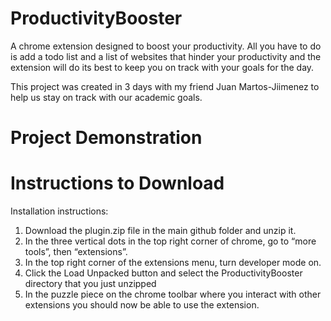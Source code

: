# ProductivityBooster

A chrome extension designed to boost your productivity. All you have to do is add a todo list and a list of websites that hinder your productivity and the extension will do its best to keep you on track with your goals for the day.

This project was created in 3 days with my friend Juan Martos-Jiimenez to help us stay on track with our academic goals. 

# Project Demonstration



# Instructions to Download 

Installation instructions:
1. Download the plugin.zip file in the main github folder and unzip it.
2. In the three vertical dots in the top right corner of chrome, go to “more tools”, then
“extensions”.
3. In the top right corner of the extensions menu, turn developer mode on.
4. Click the Load Unpacked button and select the ProductivityBooster directory that you
just unzipped
5. In the puzzle piece on the chrome toolbar where you interact with other extensions you
should now be able to use the extension.
